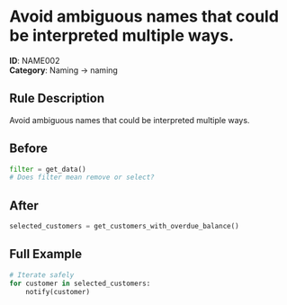 # Avoid ambiguous names that could be interpreted multiple ways.

**ID**: NAME002  
**Category**: Naming → naming

## Rule Description
Avoid ambiguous names that could be interpreted multiple ways.

## Before
```python
filter = get_data()
# Does filter mean remove or select?
```

## After  
```python
selected_customers = get_customers_with_overdue_balance()
```

## Full Example
```python
# Iterate safely
for customer in selected_customers:
    notify(customer)
```

